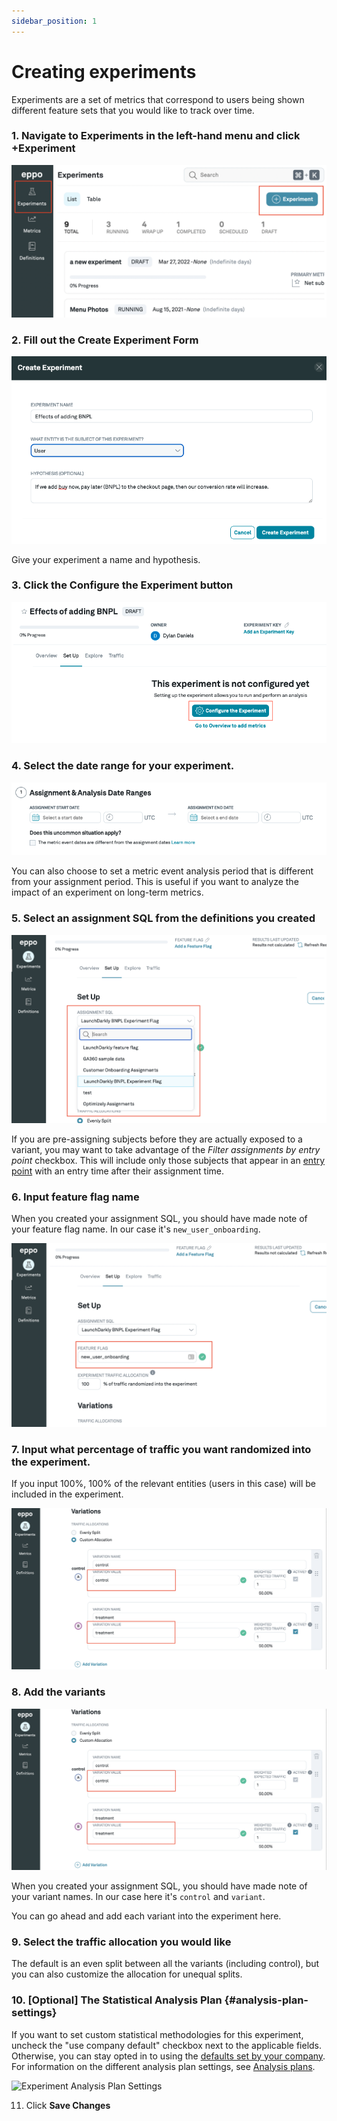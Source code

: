 ```yaml
---
sidebar_position: 1
---
```


# Creating experiments

Experiments are a set of metrics that correspond to users being shown different feature sets that you would like to track over time.

### 1. Navigate to **Experiments** in the left-hand menu and click **+Experiment**

![Create experiment](../../../../static/img/building-experiments/create-experiment.png)

### 2. Fill out the **Create Experiment** Form

![Fill experiment form](../../../../static/img/building-experiments/fill-create-experiment-form.png)

Give your experiment a name and hypothesis.

### 3. Click the **Configure the Experiment** button

![Configure experiment](../../../../static/img/building-experiments/set-up-and-configure-experiment.png)

### 4. Select the date range for your experiment.

![Select dates](../../../../static/img/building-experiments/select-dates.png)

You can also choose to set a metric event analysis period that is different from your assignment period. This is useful if you want to analyze the impact of an experiment on long-term metrics.

### 5. Select an assignment SQL from the definitions you created

![Choose assignment SQL](../../../../static/img/building-experiments/choose-assignment-sql-in-experiment.png)

If you are pre-assigning subjects before they are actually exposed to a variant, you may want to take advantage of the *Filter assignments by entry point* checkbox. This will include only those subjects that appear in an [entry point](../../planning-experiments/setting_up_the_sample_size_calculator#creating-entry-points) with an entry time after their assignment time.

### 6. Input feature flag name

When you created your assignment SQL, you should have made note of your feature flag name. In our case it's `new_user_onboarding`.

![Configure experiment](../../../../static/img/building-experiments/choose-feature-flag-in-experiment.png)

### 7. Input what percentage of traffic you want randomized into the experiment.

If you input 100%, 100% of the relevant entities (users in this case) will be included in the experiment.

![Percent Traffic](../../../../static/img/building-experiments/name-variants.png)

### 8. Add the variants

![Add variants](../../../../static/img/building-experiments/name-variants.png)

When you created your assignment SQL, you should have made note of your variant names. In our case here it's `control` and `variant`.

You can go ahead and add each variant into the experiment here.

### 9. Select the traffic allocation you would like

The default is an even split between all the variants (including control), but you can also customize the allocation for unequal splits.

### 10. [Optional] The Statistical Analysis Plan {#analysis-plan-settings}
If you want to set custom statistical methodologies for this experiment, uncheck
the "use company default" checkbox next to the applicable fields. Otherwise, you
can stay opted in to using
the [defaults set by your company](../../../administration/setting-statistical-analysis-plan-defaults.md).
For information on the different analysis plan settings, see [Analysis plans](../../planning-experiments/analysis-plans.md).

![Experiment Analysis Plan Settings](/img/building-experiments/experiment-setup-statistical-analysis-plans.gif)

11. Click **Save Changes**
